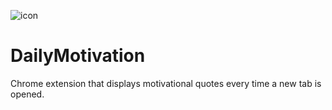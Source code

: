 ![icon](https://cloud.githubusercontent.com/assets/19475663/24636063/29055c2c-189d-11e7-9d4e-cd0a1798cf67.png)
# DailyMotivation
Chrome extension that displays motivational quotes every time a new tab is opened.
